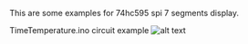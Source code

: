 This are some examples for 74hc595 spi 7 segments display.

TimeTemperature.ino circuit example
![alt text](https://photos.app.goo.gl/Q9i7Exdb1aePA8wd7)



